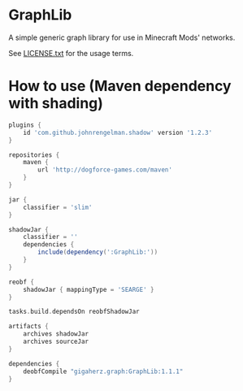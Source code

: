 # GraphLib
A simple generic graph library for use in Minecraft Mods' networks.

See [LICENSE.txt](LICENSE.txt) for the usage terms.

# How to use (Maven dependency with shading)

```gradle
plugins {
    id 'com.github.johnrengelman.shadow' version '1.2.3'
}
```

```gradle
repositories {
    maven {
        url 'http://dogforce-games.com/maven'
    }
}
```

```gradle
jar {
    classifier = 'slim'
}

shadowJar {
    classifier = ''
    dependencies {
        include(dependency(':GraphLib:'))
    }
}

reobf {
    shadowJar { mappingType = 'SEARGE' }
}

tasks.build.dependsOn reobfShadowJar

artifacts {
    archives shadowJar
    archives sourceJar
}

dependencies {
    deobfCompile "gigaherz.graph:GraphLib:1.1.1"
}
```